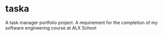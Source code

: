 # taska
A task manager portfolio project. A requirement for the completion of my software engineering course at ALX School
